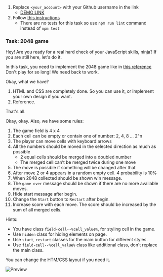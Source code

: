 1. Replace `<your_account>` with your Github username in the link
    - [DEMO LINK](https://pokhylko.github.io/js_2048_game/)
2. Follow [this instructions](https://mate-academy.github.io/layout_task-guideline/)
    - There are no tests for this task so use `npm run lint` command instead of `npm test`

### Task: 2048 game

Hey! Are you ready for a real hard check of your JavaScript skills, ninja?
If you are still here, let's do it.

In this task, you need to implement the 2048 game like in [this reference](https://play2048.co/)
Don't play for so long! We need back to work.

Okay, what we have?
1) HTML and CSS are completely done. So you can use it, or implement your own design if you want.
2) Reference.

That's all.

Okay, okay. Also, we have some rules:
1) The game field is 4 x 4
2) Each cell can be empty or contain one of number: 2, 4, 8 ... 2^n
3) The player can move cells with keyboard arrows
4) All the numbers should be moved in the selected direction as much as possible
   - 2 equal cells should be merged into a doubled number
   - The merged cell can’t be merged twice during one move
5) The move is possible if something will be changed after that
6) After move 2 or 4 appears in a random empty cell. 4 probability is 10%
7) When 2048 collected should be shown win message.
8) The `game over` message should be shown if there are no more available moves.
9) Hide start message after begin.
10) Change the `Start` button to `Restart` after begin.
11) Increase score with each move. The score should be increased by the sum of all merged cells.

Hints:
- You have class `field-cell--%cell_value%`, for styling cell in the game.
- Use `hidden` class for hiding elements on page.
- Use `start`, `restart` classes for the main button for different styles.
- Use `field-cell--%cell_value%` class like additional class, don't replace the main class.

You can change the HTM/CSS layout if you need it.

![Preview](./src/images/reference.png)
